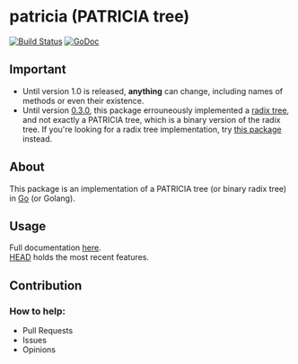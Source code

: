 # patricia (PATRICIA tree)

[![Build Status](https://travis-ci.org/gbrlsnchs/patricia.svg?branch=master)](https://travis-ci.org/gbrlsnchs/patricia)
[![GoDoc](https://godoc.org/github.com/gbrlsnchs/patricia?status.svg)](https://godoc.org/github.com/gbrlsnchs/patricia)

## Important
- Until version 1.0 is released, **anything** can change, including names of methods or even their existence.
- Until version [0.3.0], this package errouneously implemented a [radix tree], and not exactly a PATRICIA tree, 
which is a binary version of the radix tree. If you're looking for a radix tree implementation, try [this package] instead.

## About
This package is an implementation of a PATRICIA tree (or binary radix tree) in [Go] (or Golang).  

## Usage
Full documentation [here].  
[HEAD] holds the most recent features.

## Contribution
### How to help:
- Pull Requests
- Issues
- Opinions

[0.3.0]: https://github.com/gbrlsnchs/patricia/tree/v0.3.0
[radix tree]: https://en.wikipedia.org/wiki/Radix_tree
[this package]: https://github.com/gbrlsnchs/radix
[Go]: https://golang.org
[here]: https://godoc.org/github.com/gbrlsnchs/patricia
[HEAD]: https://github.com/gbrlsnchs/patricia/commit/HEAD
